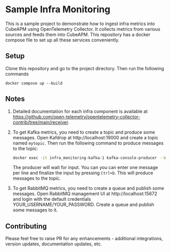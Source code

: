 # Sample Infra Monitoring

This is a sample project to demonstrate how to ingest infra metrics into CubeAPM using OpenTelemetry Collector. It collects metrics from various sources and feeds them into CubeAPM. This repository has a docker compose file to set up all these services conveniently.

## Setup

Clone this repository and go to the project directory. Then run the following commands

```
docker compose up --build
```

## Notes

1. Detailed documentation for each infra component is available at https://github.com/open-telemetry/opentelemetry-collector-contrib/tree/main/receiver.

1. To get Kafka metrics, you need to create a topic and produce some messages. Open Kafdrop at http://localhost:19000 and create a topic named `mytopic`. Then run the following command to produce messages to the topic:

   ```bash
   docker exec -it infra_monitoring-kafka-1 kafka-console-producer --broker-list localhost:9092 --topic mytopic
   ```

   The producer will wait for input. You can you can enter one message per line and finalize the input by pressing `Ctrl+D`. This will produce messages to the topic.

1. To get RabbitMQ metrics, you need to create a queue and publish some messages. Open RabbitMQ management UI at http://localhost:15672 and login with the default credentials YOUR_USERNAME/YOUR_PASSWORD. Create a queue and publish some messages to it.

## Contributing

Please feel free to raise PR for any enhancements - additional integrations, version updates, documentation updates, etc.
